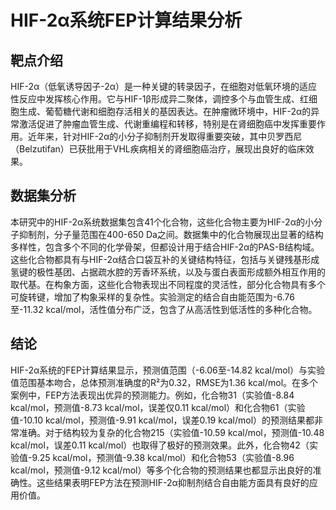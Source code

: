 # HIF-2α系统FEP计算结果分析

## 靶点介绍

HIF-2α（低氧诱导因子-2α）是一种关键的转录因子，在细胞对低氧环境的适应性反应中发挥核心作用。它与HIF-1β形成异二聚体，调控多个与血管生成、红细胞生成、葡萄糖代谢和细胞存活相关的基因表达。在肿瘤微环境中，HIF-2α的异常激活促进了肿瘤血管生成、代谢重编程和转移，特别是在肾细胞癌中发挥重要作用。近年来，针对HIF-2α的小分子抑制剂开发取得重要突破，其中贝罗西尼（Belzutifan）已获批用于VHL疾病相关的肾细胞癌治疗，展现出良好的临床效果。

## 数据集分析

本研究中的HIF-2α系统数据集包含41个化合物，这些化合物主要为HIF-2α的小分子抑制剂，分子量范围在400-650 Da之间。数据集中的化合物展现出显著的结构多样性，包含多个不同的化学骨架，但都设计用于结合HIF-2α的PAS-B结构域。这些化合物都具有与HIF-2α结合口袋互补的关键结构特征，包括与关键残基形成氢键的极性基团、占据疏水腔的芳香环系统，以及与蛋白表面形成额外相互作用的取代基。在构象方面，这些化合物表现出不同程度的灵活性，部分化合物具有多个可旋转键，增加了构象采样的复杂性。实验测定的结合自由能范围为-6.76至-11.32 kcal/mol，活性值分布广泛，包含了从高活性到低活性的多种化合物。

## 结论

HIF-2α系统的FEP计算结果显示，预测值范围（-6.06至-14.82 kcal/mol）与实验值范围基本吻合，总体预测准确度的R²为0.32，RMSE为1.36 kcal/mol。在多个案例中，FEP方法表现出优异的预测能力。例如，化合物31（实验值-8.84 kcal/mol，预测值-8.73 kcal/mol，误差仅0.11 kcal/mol）和化合物61（实验值-10.10 kcal/mol，预测值-9.91 kcal/mol，误差0.19 kcal/mol）的预测结果都非常准确。对于结构较为复杂的化合物215（实验值-10.59 kcal/mol，预测值-10.48 kcal/mol，误差0.11 kcal/mol）也取得了极好的预测效果。此外，化合物42（实验值-9.25 kcal/mol，预测值-9.38 kcal/mol）和化合物53（实验值-8.96 kcal/mol，预测值-9.12 kcal/mol）等多个化合物的预测结果也都显示出良好的准确性。这些结果表明FEP方法在预测HIF-2α抑制剂结合自由能方面具有良好的应用价值。 